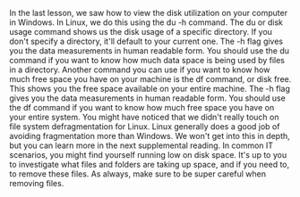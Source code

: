 In the last lesson, we saw how to view the disk utilization on your computer in
Windows. In Linux, we do this using the du -h command. The du or disk usage
command shows us the disk usage of a specific directory. If you don't specify a
directory, it'll default to your current one. The -h flag gives you the data
measurements in human readable form. You should use the du command if you want
to know how much data space is being used by files in a directory. Another
command you can use if you want to know how much free space you have on your
machine is the df command, or disk free. This shows you the free space available
on your entire machine. The -h flag gives you the data measurements in human
readable form. You should use the df command if you want to know how much free
space you have on your entire system. You might have noticed that we didn't
really touch on file system defragmentation for Linux. Linux generally does a
good job of avoiding fragmentation more than Windows. We won't get into this in
depth, but you can learn more in the next supplemental reading. In common IT
scenarios, you might find yourself running low on disk space. It's up to you to
investigate what files and folders are taking up space, and if you need to, to
remove these files. As always, make sure to be super careful when removing
files.